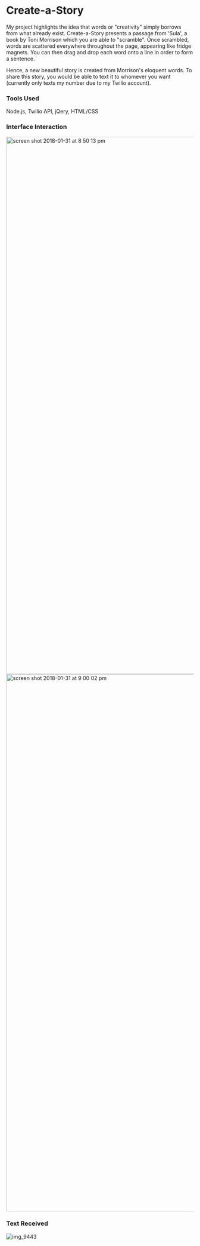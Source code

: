 # Create-a-Story
 
My project highlights the idea that words or "creativity" simply borrows from what already exist. Create-a-Story presents a passage from 'Sula', a book by Toni Morrison which you are able to "scramble". Once scrambled, words are scattered everywhere throughout the page, appearing like fridge magnets. You can then drag and drop each word onto a line in order to form a sentence. 

Hence, a new beautiful story is created from Morrison's eloquent words. To share this story, you would be able to text it to whomever you want (currently only texts my number due to my Twilio account).

### Tools Used

Node.js, Twilio API, jQery, HTML/CSS

### Interface Interaction
<img width="1440" alt="screen shot 2018-01-31 at 8 50 13 pm" src="https://user-images.githubusercontent.com/22034616/35664956-14b7b2b2-06f2-11e8-82e0-25135749d41c.png">

<img width="1440" alt="screen shot 2018-01-31 at 9 00 02 pm" src="https://user-images.githubusercontent.com/22034616/35664957-14c5eb16-06f2-11e8-925c-402e27de8029.png">

### Text Received
![img_9443](https://user-images.githubusercontent.com/22034616/35665048-6da5e2d6-06f2-11e8-8628-1cca0169467d.PNG)
